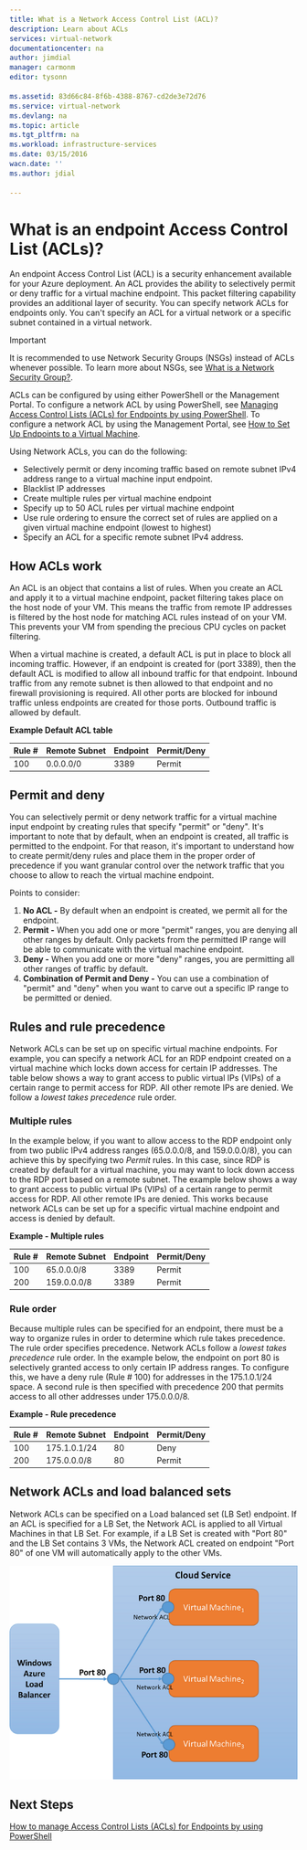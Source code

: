 ```yaml
---
title: What is a Network Access Control List (ACL)?
description: Learn about ACLs
services: virtual-network
documentationcenter: na
author: jimdial
manager: carmonm
editor: tysonn

ms.assetid: 83d66c84-8f6b-4388-8767-cd2de3e72d76
ms.service: virtual-network
ms.devlang: na
ms.topic: article
ms.tgt_pltfrm: na
ms.workload: infrastructure-services
ms.date: 03/15/2016
wacn.date: ''
ms.author: jdial

---
```

# What is an endpoint Access Control List (ACLs)?
An endpoint Access Control List (ACL) is a security enhancement available for your Azure deployment. An ACL provides the ability to selectively permit or deny traffic for a virtual machine endpoint. This packet filtering capability provides an additional layer of security. You can specify network ACLs for endpoints only. You can't specify an ACL for a virtual network or a specific subnet contained in a virtual network.

> [!IMPORTANT]
> It is recommended to use Network Security Groups (NSGs) instead of ACLs whenever possible. To learn more about NSGs, see [What is a Network Security Group?](virtual-networks-nsg.md).
> 
> 

ACLs can be configured by using either PowerShell or the Management Portal. To configure a network ACL by using PowerShell, see [Managing Access Control Lists (ACLs) for Endpoints by using PowerShell](virtual-networks-acl-powershell.md). To configure a network ACL by using the Management Portal, see [How to Set Up Endpoints to a Virtual Machine](../virtual-machines/windows/classic/setup-endpoints.md?toc=%2fazure%2fvirtual-machines%2fwindows%2fclassic%2ftoc.json).

Using Network ACLs, you can do the following:

* Selectively permit or deny incoming traffic based on remote subnet IPv4 address range to a virtual machine input endpoint.
* Blacklist IP addresses
* Create multiple rules per virtual machine endpoint
* Specify up to 50 ACL rules per virtual machine endpoint
* Use rule ordering to ensure the correct set of rules are applied on a given virtual machine endpoint (lowest to highest)
* Specify an ACL for a specific remote subnet IPv4 address.

## How ACLs work
An ACL is an object that contains a list of rules. When you create an ACL and apply it to a virtual machine endpoint, packet filtering takes place on the host node of your VM. This means the traffic from remote IP addresses is filtered by the host node for matching ACL rules instead of on your VM. This prevents your VM from spending the precious CPU cycles on packet filtering.

When a virtual machine is created, a default ACL is put in place to block all incoming traffic. However, if an endpoint is created for (port 3389), then the default ACL is modified to allow all inbound traffic for that endpoint. Inbound traffic from any remote subnet is then allowed to that endpoint and no firewall provisioning is required. All other ports are blocked for inbound traffic unless endpoints are created for those ports. Outbound traffic is allowed by default.

**Example Default ACL table**

| **Rule #** | **Remote Subnet** | **Endpoint** | **Permit/Deny** |
| --- | --- | --- | --- |
| 100 |0.0.0.0/0 |3389 |Permit |

## Permit and deny
You can selectively permit or deny network traffic for a virtual machine input endpoint by creating rules that specify "permit" or "deny". It's important to note that by default, when an endpoint is created, all traffic is permitted to the endpoint. For that reason, it's important to understand how to create permit/deny rules and place them in the proper order of precedence if you want granular control over the network traffic that you choose to allow to reach the virtual machine endpoint.

Points to consider:

1. **No ACL -** By default when an endpoint is created, we permit all for the endpoint.
2. **Permit -** When you add one or more "permit" ranges, you are denying all other ranges by default. Only packets from the permitted IP range will be able to communicate with the virtual machine endpoint.
3. **Deny -** When you add one or more "deny" ranges, you are permitting all other ranges of traffic by default.
4. **Combination of Permit and Deny -** You can use a combination of "permit" and "deny" when you want to carve out a specific IP range to be permitted or denied.

## Rules and rule precedence
Network ACLs can be set up on specific virtual machine endpoints. For example, you can specify a network ACL for an RDP endpoint created on a virtual machine which locks down access for certain IP addresses. The table below shows a way to grant access to public virtual IPs (VIPs) of a certain range to permit access for RDP. All other remote IPs are denied. We follow a *lowest takes precedence* rule order.

### Multiple rules
In the example below, if you want to allow access to the RDP endpoint only from two public IPv4 address ranges (65.0.0.0/8, and 159.0.0.0/8), you can achieve this by specifying two *Permit* rules. In this case, since RDP is created by default for a virtual machine, you may want to lock down access to the RDP port based on a remote subnet. The example below shows a way to grant access to public virtual IPs (VIPs) of a certain range to permit access for RDP. All other remote IPs are denied. This works because network ACLs can be set up for a specific virtual machine endpoint and access is denied by default.

**Example - Multiple rules**

| **Rule #** | **Remote Subnet** | **Endpoint** | **Permit/Deny** |
| --- | --- | --- | --- |
| 100 |65.0.0.0/8 |3389 |Permit |
| 200 |159.0.0.0/8 |3389 |Permit |

### Rule order
Because multiple rules can be specified for an endpoint, there must be a way to organize rules in order to determine which rule takes precedence. The rule order specifies precedence. Network ACLs follow a *lowest takes precedence* rule order. In the example below, the endpoint on port 80 is selectively granted access to only certain IP address ranges. To configure this, we have a deny rule (Rule \# 100) for addresses in the 175.1.0.1/24 space. A second rule is then specified with precedence 200 that permits access to all other addresses under 175.0.0.0/8.

**Example - Rule precedence**

| **Rule #** | **Remote Subnet** | **Endpoint** | **Permit/Deny** |
| --- | --- | --- | --- |
| 100 |175.1.0.1/24 |80 |Deny |
| 200 |175.0.0.0/8 |80 |Permit |

## Network ACLs and load balanced sets
Network ACLs can be specified on a Load balanced set (LB Set) endpoint. If an ACL is specified for a LB Set, the Network ACL is applied to all Virtual Machines in that LB Set. For example, if a LB Set is created with "Port 80" and the LB Set contains 3 VMs, the Network ACL created on endpoint "Port 80" of one VM will automatically apply to the other VMs.

![Network ACLs and load balanced sets](./media/virtual-networks-acl/IC674733.png)

## Next Steps
[How to manage Access Control Lists (ACLs) for Endpoints by using PowerShell](virtual-networks-acl-powershell.md)
